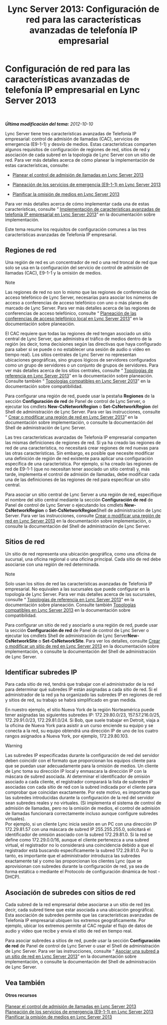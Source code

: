 ﻿---
title: 'Lync Server 2013: Configuración de red para las características avanzadas de telefonía IP empresarial'
TOCTitle: Configuración de red para las características avanzadas de telefonía IP empresarial
ms:assetid: 7f6de9e4-c8a4-44e4-8d14-21fe8c45283a
ms:mtpsurl: https://technet.microsoft.com/es-es/library/Gg398637(v=OCS.15)
ms:contentKeyID: 48275816
ms.date: 01/07/2017
mtps_version: v=OCS.15
ms.translationtype: HT
---

# Configuración de red para las características avanzadas de telefonía IP empresarial en Lync Server 2013

 

_**Última modificación del tema:** 2012-10-10_

Lync Server tiene tres características avanzadas de Telefonía IP empresarial: control de admisión de llamadas (CAC), servicios de emergencia (E9-1-1) y desvío de medios. Estas características comparten algunos requisitos de configuración de regiones de red, sitios de red y asociación de cada subred en la topología de Lync Server con un sitio de red. Para ver más detalles acerca de cómo planear la implementación de estas características, consulte:

  - [Planear el control de admisión de llamadas en Lync Server 2013](lync-server-2013-planning-for-call-admission-control.md)

  - [Planeación de los servicios de emergencia (E9-1-1) en Lync Server 2013](lync-server-2013-planning-for-emergency-services-e9-1-1.md)

  - [Planificar la omisión de medios en Lync Server 2013](lync-server-2013-planning-for-media-bypass.md)

Para ver más detalles acerca de cómo implementar cada una de estas características, consulte “ [Implementación de características avanzadas de telefonía IP empresarial en Lync Server 2013](lync-server-2013-deploying-advanced-enterprise-voice-features.md)” en la documentación sobre implementación.

Este tema resume los requisitos de configuración comunes a las tres características avanzadas de Telefonía IP empresarial.

## Regiones de red

Una región de red es un concentrador de red o una red troncal de red que solo se usa en la configuración del servicio de control de admisión de llamadas (CAC), E9-1-1 y la omisión de medios.


> [!NOTE]
> Las regiones de red no son lo mismo que las regiones de conferencias de acceso telefónico de Lync Server, necesarias para asociar los números de acceso a conferencias de acceso telefónico con uno o más planes de marcado de Lync Server. Para ver más detalles acerca de las regiones de conferencias de acceso telefónico, consulte “ <A href="lync-server-2013-dial-in-conferencing-requirements.md">Planeación de las conferencias de acceso telefónico local en Lync Server 2013</A>” en la documentación sobre planeación.



El CAC requiere que todas las regiones de red tengan asociado un sitio central de Lync Server, que administra el tráfico de medios dentro de la región (es decir, toma decisiones según las directivas que haya configurado para saber si se puede o no establecer una sesión de audio o vídeo en tiempo real). Los sitios centrales de Lync Server no representan ubicaciones geográficas, sino grupos lógicos de servidores configurados como un grupo de servidores o un conjunto de grupos de servidores. Para ver más detalles acerca de los sitios centrales, consulte “ [Topologías de referencia en Lync Server 2013](lync-server-2013-reference-topologies.md)” en la documentación sobre planeación. Consulte también “ [Topologías compatibles en Lync Server 2013](lync-server-2013-supported-topologies.md)” en la documentación sobre compatibilidad.

Para configurar una región de red, puede usar la pestaña **Regiones** de la sección **Configuración de red** de Panel de control de Lync Server, o ejecutar los cmdlets **New-CsNetworkRegion** o **Set-CsNetworkRegion** del Shell de administración de Lync Server. Para ver las instrucciones, consulte “ [Crear o modificar una región de red en Lync Server 2013](lync-server-2013-create-or-modify-a-network-region.md)” en la documentación sobre implementación, o consulte la documentación del Shell de administración de Lync Server.

Las tres características avanzadas de Telefonía IP empresarial comparten las mismas definiciones de regiones de red. Si ya ha creado las regiones de red de una característica, no necesitará crear regiones de red nuevas para las otras características. Sin embargo, es posible que necesite modificar una definición de región de red existente para aplicar una configuración específica de una característica. Por ejemplo, si ha creado las regiones de red de E9-1-1 (que no necesitan tener asociado un sitio central) y, más tarde, implementa el control de admisión de llamadas, debe modificar cada una de las definiciones de las regiones de red para especificar un sitio central.

Para asociar un sitio central de Lync Server a una región de red, especifique el nombre del sitio central mediante la sección **Configuración de red** de Panel de control de Lync Server o ejecutando los cmdlets **New-CsNetworkRegion** o **Set-CsNetworkRegion**Shell de administración de Lync Server. Para ver las instrucciones, consulte [Crear o modificar una región de red en Lync Server 2013](lync-server-2013-create-or-modify-a-network-region.md) en la documentación sobre implementación, o consulte la documentación del Shell de administración de Lync Server.

## Sitios de red

Un sitio de red representa una ubicación geográfica, como una oficina de sucursal, una oficina regional o una oficina principal. Cada sitio de red debe asociarse con una región de red determinada.


> [!NOTE]
> Solo usan los sitios de red las características avanzadas de Telefonía IP empresarial. No equivalen a las sucursales que puede configurar en la topología de Lync Server. Para ver más detalles acerca de las sucursales, consulte “ <A href="lync-server-2013-reference-topologies.md">Topologías de referencia en Lync Server 2013</A>” en la documentación sobre planeación. Consulte también <A href="lync-server-2013-supported-topologies.md">Topologías compatibles en Lync Server 2013</A> en la documentación sobre compatibilidad.



Para configurar un sitio de red y asociarlo a una región de red, puede usar la sección **Configuración de red** de Panel de control de Lync Server o ejecutar los cmdlets Shell de administración de Lync Server**New-CsNetworkSite** o **Set-CsNetworkSite**. Para ver los detalles, consulte [Crear o modificar un sitio de red en Lync Server 2013](lync-server-2013-create-or-modify-a-network-site.md) en la documentación sobre implementación, o consulte la documentación del Shell de administración de Lync Server.

## Identificar subredes IP

Para cada sitio de red, tendrá que trabajar con el administrador de la red para determinar qué subredes IP están asignadas a cada sitio de red. Si el administrador de la red ya ha organizado las subredes IP en regiones de red y sitios de red, su trabajo se habrá simplificado en gran medida.

En nuestro ejemplo, el sitio Nueva York de la región Norteamérica puede tener asignadas las siguientes subredes IP: 172.29.80.0/23, 157.57.216.0/25, 172.29.91.0/23, 172.29.81.0/24. Si Bob, que suele trabajar en Detroit, viaja a la oficina de Nueva York para asistir a un curso enciende su equipo y se conecta a la red, su equipo obtendrá una dirección IP de uno de los cuatro rangos asignados a Nueva York, por ejemplo, 172.29.80.103.

> [!WARNING]  
> Las subredes IP especificadas durante la configuración de red del servidor deben coincidir con el formato que proporcionan los equipos cliente para que se puedan usar adecuadamente para la omisión de medios. Un cliente de Lync toma su dirección IP local y enmascara la dirección IP con la máscara de subred asociada. Al determinar el identificador de omisión asociado a cada cliente, el registrador comparará la lista de subredes IP asociadas con cada sitio de red con la subred indicada por el cliente para comprobar que coincidan exactamente. Por este motivo, es importante que las subredes introducidas durante la configuración de la red del servidor sean subredes reales y no virtuales. (Si implementa el sistema de control de admisión de llamadas, pero no la omisión de medios, el control de admisión de llamadas funcionará correctamente incluso aunque configure subredes virtuales).<br />
> Por ejemplo, si un cliente Lync inicia sesión en un PC con una dirección IP 172.29.81.57 con una máscara de subred IP 255.255.255.0, solicitará el identificador de omisión asociado con la subred 172.29.81.0. Si la red se define como 172.29.0.0/16, aunque el cliente pertenezca a una subred virtual, el registrador no lo considerará una coincidencia debido a que el registrador está buscando específicamente la subred 172.29.81.0. Por lo tanto, es importante que el administrador introduzca las subredes exactamente tal y como las proporcionan los clientes Lync (que se aprovisionan con subredes durante la configuración de red, ya sea de forma estática o mediante el Protocolo de configuración dinámica de host - DHCP).


## Asociación de subredes con sitios de red

Cada subred de la red empresarial debe asociarse a un sitio de red (es decir, cada subred tiene que estar asociada a una ubicación geográfica). Esta asociación de subredes permite que las características avanzadas de Telefonía IP empresarial ubiquen los extremos geográficamente. Por ejemplo, ubicar los extremos permite al CAC regular el flujo de datos de audio y vídeo que recibe y envía el sitio de red en tiempo real.

Para asociar subredes a sitios de red, puede usar la sección **Configuración de red** de Panel de control de Lync Server o usar el Shell de administración de Lync Server. Para ver las instrucciones, consulte “ [Asociar una subred a un sitio de red en Lync Server 2013](lync-server-2013-associate-a-subnet-with-a-network-site.md)” en la documentación sobre implementación, o consulte la documentación del Shell de administración de Lync Server.

## Vea también

#### Otros recursos

[Planear el control de admisión de llamadas en Lync Server 2013](lync-server-2013-planning-for-call-admission-control.md)  
[Planeación de los servicios de emergencia (E9-1-1) en Lync Server 2013](lync-server-2013-planning-for-emergency-services-e9-1-1.md)  
[Planificar la omisión de medios en Lync Server 2013](lync-server-2013-planning-for-media-bypass.md)

